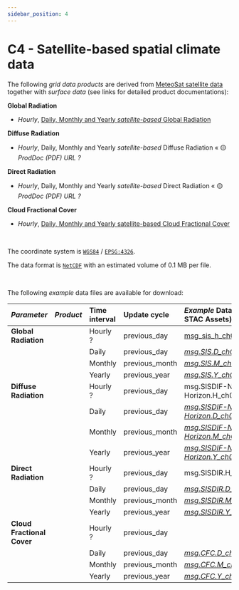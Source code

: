 ```yaml
---
sidebar_position: 4
---
```


# C4 - Satellite-based spatial climate data
The following *grid data products* are derived from [MeteoSat satellite data](#) together with *surface data* (see links for detailed product documentations):

**Global Radiation**
- *Hourly*, [Daily, Monthly and Yearly *satellite-based* Global Radiation](https://www.meteoswiss.admin.ch/dam/jcr:b0bbcbac-1a17-481b-aea4-e87e56183613/ProdDoc_SIS.pdf)

**Diffuse Radiation**
- *Hourly*, Daily, Monthly and Yearly *satellite-based* Diffuse Radiation « 🟡 *ProdDoc (PDF) URL ?*

**Direct Radiation**
- *Hourly*, Daily, Monthly and Yearly *satellite-based* Direct Radiation « 🟡 *ProdDoc (PDF) URL ?*

**Cloud Fractional Cover**
- *Hourly*, [Daily, Monthly and Yearly satellite-based Cloud Fractional Cover](https://www.meteoswiss.admin.ch/dam/jcr:af0c491c-4bfc-4efd-bcee-5d019004afd1/ProdDoc_CFC.pdf)

<br/>

The coordinate system is [`WGS84`](https://www.swisstopo.admin.ch/en/reference-system-as-basis-for-coordinates) / [`EPSG:4326`](https://epsg.io/4326). 

The data format is [`NetCDF`](https://www.unidata.ucar.edu/software/netcdf/) with an estimated volume of 0.1 MB per file.

<br/>

The following *example* data files are available for download:

| *Parameter*                    | *Product*            | Time interval      | Update cycle             | *Example* Data files (see STAC Assets) |
|:-------------------------------|:---------------------|:-------------------|:-------------------------|:---------------------------------------|
| **Global Radiation**           |                      | Hourly ?           | previous_day             | [msg_sis_h_ch02.lonlat](https://sys-data.int.bgdi.ch/browser/index.html#/collections/ch.meteoschweiz.ogd-satellite-derived-grid/items/ch?.language=en) |
|                                |                      | Daily              | previous_day             | *[msg.SIS.D_ch02.lonlat](https://github.com/MeteoSwiss/publication-opendata-spatial-climate-data/blob/main/msg.SIS.D_ch02.lonlat_20201206000000.nc)* |
|                                |                      | Monthly            | previous_month           | *[msg.SIS.M_ch02.lonlat](https://github.com/MeteoSwiss/publication-opendata-spatial-climate-data/blob/main/msg.SIS.M_ch02.lonlat_20210401000000.nc)* |
|                                |                      | Yearly             | previous_year            | *[msg.SIS.Y_ch02.lonlat](https://github.com/MeteoSwiss/publication-opendata-spatial-climate-data/blob/main/msg.SIS.Y_ch02.lonlat_20210101000000.nc)* |
| **Diffuse Radiation**          |                      | Hourly ?           | previous_day             | msg.SISDIF-No-Horizon.H_ch02.lonlat    |
|                                |                      | Daily              | previous_day             | *[msg.SISDIF-No-Horizon.D_ch02.lonlat](https://github.com/MeteoSwiss/publication-opendata-spatial-climate-data/blob/main/msg.SISDIF-No-Horizon.D_ch02.lonlat_20201206000000.nc)* |
|                                |                      | Monthly            | previous_month           | *[msg.SISDIF-No-Horizon.M_ch02.lonlat](https://github.com/MeteoSwiss/publication-opendata-spatial-climate-data/blob/main/msg.SISDIF-No-Horizon.M_ch02.lonlat_20200401000000.nc)* |
|                                |                      | Yearly             | previous_year            | *[msg.SISDIF-No-Horizon.Y_ch02.lonlat](https://github.com/MeteoSwiss/publication-opendata-spatial-climate-data/blob/main/msg.SISDIF-No-Horizon.Y_ch02.lonlat_20200101000000.nc)* |
| **Direct Radiation**           |                      | Hourly ?           | previous_day             | msg.SISDIR.H_ch02.lonlat               |
|                                |                      | Daily              | previous_day             | *[msg.SISDIR.D_ch02.lonlat](https://github.com/MeteoSwiss/publication-opendata-spatial-climate-data/blob/main/msg.SISDIR.D_ch02.lonlat_20201206000000.nc)* |
|                                |                      | Monthly            | previous_month           | *[msg.SISDIR.M_ch02.lonlat](https://github.com/MeteoSwiss/publication-opendata-spatial-climate-data/blob/main/msg.SISDIR.M_ch02.lonlat_20210401000000.nc)* |
|                                |                      | Yearly             | previous_year            | *[msg.SISDIR.Y_ch02.lonlat](https://github.com/MeteoSwiss/publication-opendata-spatial-climate-data/blob/main/msg.SISDIR.Y_ch02.lonlat_20210101000000.nc)* |
| **Cloud Fractional Cover**     |                      | Hourly ?           | previous_day             |                                        |
|                                |                      | Daily              | previous_day             | *[msg.CFC.D_ch02.lonlat](https://github.com/MeteoSwiss/publication-opendata-spatial-climate-data/blob/main/msg.CFC.D_ch02.lonlat_20201206000000.nc)* |
|                                |                      | Monthly            | previous_month           | *[msg.CFC.M_ch02.lonlat](https://github.com/MeteoSwiss/publication-opendata-spatial-climate-data/blob/main/msg.CFC.M_ch02.lonlat_20210401000000.nc)* |
|                                |                      | Yearly             | previous_year            | *[msg.CFC.Y_ch02.lonlat](https://github.com/MeteoSwiss/publication-opendata-spatial-climate-data/blob/main/msg.CFC.Y_ch02.lonlat_20210101000000.nc)* |

<!--
| ?                              |                      | H                  | previous_day             | msg.ALB.H_ch02.lonlat                 | LL84                   | EPSG:4326          |
| ?                              |                      | D                  | previous_day             | msg.ALB.D_ch02.lonlat                 | LL84                   | EPSG:4326          |
| ?                              |                      | M                  | previous_month           | msg.ALB.M_ch02.lonlat                 | LL84                   | EPSG:4326          |
| ?                              |                      | Y                  | previous_year            | msg.ALB.Y_ch02.lonlat                 | LL84                   | EPSG:4326          |
| ?                              |                      | H                  | previous_day             | msg.SISCF-No-Horizon.H_ch02.lonlat    | LL84                   | EPSG:4326          |
| ?                              |                      | H                  | previous_day             | msg.SISDIRCF-No-Horizon.H_ch02.lonlat | LL84                   | EPSG:4326          |
| ?                              |                      | H                  | previous_day             | msg.SISDIR-No-Horizon.H_ch02.lonlat   | LL84                   | EPSG:4326          |
| ?                              |                      | D                  | previous_day             | msg.SISDIR-No-Horizon.D_ch02.lonlat   | LL84                   | EPSG:4326          |
| ?                              |                      | M                  | previous_month           | msg.SISDIR-No-Horizon.M_ch02.lonlat   | LL84                   | EPSG:4326          |
| ?                              |                      | Y                  | previous_year            | msg.SISDIR-No-Horizon.Y_ch02.lonlat   | LL84                   | EPSG:4326          |
| ?                              |                      | H                  | previous_day             | msg.SISDNI-No-Horizon.H_ch02.lonlat   | LL84                   | EPSG:4326          |
| ?                              |                      | H                  | previous_day             | msg.SIS-No-Horizon.H_ch02.lonlat      | LL84                   | EPSG:4326          |
| ?                              |                      | D                  | previous_day             | msg.SIS-No-Horizon.D_ch02.lonlat      | LL84                   | EPSG:4326          |
| ?                              |                      | M                  | previous_month           | msg.SIS-No-Horizon.M_ch02.lonlat      | LL84                   | EPSG:4326          |
| ?                              |                      | Y                  | previous_year            | msg.SIS-No-Horizon.Y_ch02.lonlat      | LL84                   | EPSG:4326          |
-->
